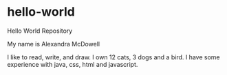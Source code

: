 # hello-world
Hello World Repository

My name is Alexandra McDowell

I like to read, write, and draw. I own 12 cats, 3 dogs and a bird. 
I have some experience with java, css, html and javascript.
